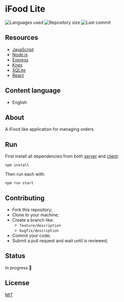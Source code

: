 # iFood Lite

![Languages used](https://img.shields.io/github/languages/count/isadfrn/ifood-lite?style=flat-square)
![Repository size](https://img.shields.io/github/repo-size/isadfrn/ifood-lite?style=flat-square)
![Last commit](https://img.shields.io/github/last-commit/isadfrn/ifood-lite?style=flat-square)

## Resources

- [JavaScript](https://developer.mozilla.org/pt-BR/docs/Web/JavaScript)
- [Node.js](https://nodejs.org/)
- [Express](https://expressjs.com/)
- [Knex](https://knexjs.org/)
- [SQLite](https://www.sqlite.org/index.html)
- [React](https://reactjs.org/)

## Content language

- English

## About

A iFood like application for managing orders.

## Run

First install all dependencies from both [server](./server/) and [client](./client/):

```
npm install
```

Then run each with:

```
npm run start
```

## Contributing

- Fork this repository;
- Clone to your machine;
- Create a branch like:
  - `feature/description`
  - `bugfix/description`
- Commit your code;
- Submit a pull request and wait until is reviewed;

## Status

In progress 🚧

## License

[MIT](./LICENSE)
